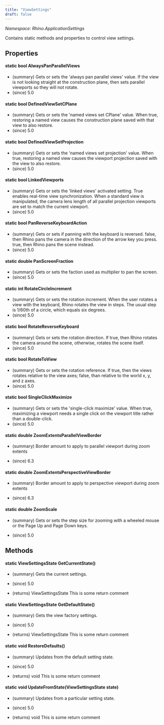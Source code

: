 ```yaml
---
title: "ViewSettings"
draft: false
---
```


*Namespace: Rhino.ApplicationSettings*

   Contains static methods and properties to control view settings.
   
## Properties
#### static bool AlwaysPanParallelViews
- (summary) Gets or sets the 'always pan parallel views' value.
     If the view is not looking straight at the construction plane, then
     sets parallel viewports so they will not rotate.
- (since) 5.0
#### static bool DefinedViewSetCPlane
- (summary) 
     Gets or sets the 'named views set CPlane' value.
     When true, restoring a named view causes the construction plane saved with that view to also restore.
- (since) 5.0
#### static bool DefinedViewSetProjection
- (summary) 
     Gets or sets the 'named views set projection' value.
     When true, restoring a named view causes the viewport projection saved with the view to also restore.
- (since) 5.0
#### static bool LinkedViewports
- (summary) 
     Gets or sets the 'linked views' activated setting.
     True enables real-time view synchronization.
     When a standard view is manipulated, the camera lens length of all parallel projection
     viewports are set to match the current viewport.
- (since) 5.0
#### static bool PanReverseKeyboardAction
- (summary) Gets or sets if panning with the keyboard is reversed.
     false, then Rhino pans the camera in the direction of the arrow key you press.
     true, then Rhino pans the scene instead.
- (since) 5.0
#### static double PanScreenFraction
- (summary) Gets or sets the faction used as multiplier to pan the screen.
- (since) 5.0
#### static int RotateCircleIncrement
- (summary) 
     Gets or sets the rotation increment.
     When the user rotates a view with the keyboard, Rhino rotates the view in steps.
     The usual step is 1/60th of a circle, which equals six degrees.
- (since) 5.0
#### static bool RotateReverseKeyboard
- (summary) 
     Gets or sets the rotation direction.
     If true, then Rhino rotates the camera around the scene, otherwise, rotates the scene itself.
- (since) 5.0
#### static bool RotateToView
- (summary) 
     Gets or sets the rotation reference.
     If true, then the views rotates relative to the view axes; false, than relative to the world x, y, and z axes.
- (since) 5.0
#### static bool SingleClickMaximize
- (summary) 
     Gets or sets the 'single-click maximize' value.
     When true, maximizing a viewport needs a single click on the viewport title rather than a double-click.
- (since) 5.0
#### static double ZoomExtentsParallelViewBorder
- (summary) 
     Border amount to apply to parallel viewport during zoom extents
     
- (since) 6.3
#### static double ZoomExtentsPerspectiveViewBorder
- (summary) 
     Border amount to apply to perspective viewport during zoom extents
     
- (since) 6.3
#### static double ZoomScale
- (summary) 
     Gets or sets the step size for zooming with a wheeled mouse or the Page Up and Page Down keys.
     
- (since) 5.0
## Methods
#### static ViewSettingsState GetCurrentState()
- (summary) 
     Gets the current settings.
     
- (since) 5.0
- (returns) ViewSettingsState This is some return comment
#### static ViewSettingsState GetDefaultState()
- (summary) 
     Gets the view factory settings.
     
- (since) 5.0
- (returns) ViewSettingsState This is some return comment
#### static void RestoreDefaults()
- (summary) 
     Updates from the default setting state.
     
- (since) 5.0
- (returns) void This is some return comment
#### static void UpdateFromState(ViewSettingsState state)
- (summary) 
     Updates from a particular setting state.
     
- (since) 5.0
- (returns) void This is some return comment
